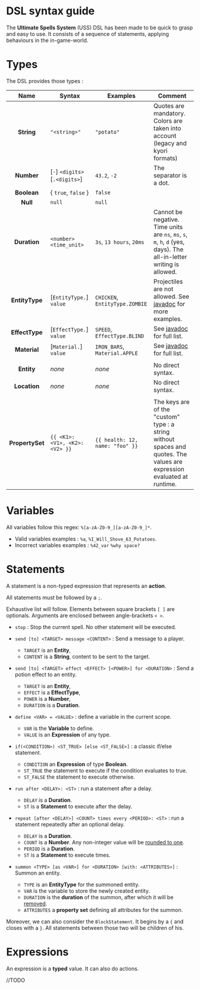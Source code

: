 # DSL syntax guide

The **Ultimate Spells System** (USS) DSL has been made to be quick to grasp and easy to use. It consists of a sequence of statements,
applying behaviours in the in-game-world.



# Types

The DSL provides those types :

|      Name       | Syntax                           | Examples                        | Comment                                                                                                                                   |
|:---------------:|----------------------------------|---------------------------------|-------------------------------------------------------------------------------------------------------------------------------------------|
|   **String**    | `"<string>"`                     | `"potato"`                      | Quotes are mandatory. Colors are taken into account (legacy and kyori formats)                                                            |
|   **Number**    | \[`-`] `<digits>` \[`.<digits>`] | `43.2`, `-2`                    | The separator is a dot.                                                                                                                   |
|   **Boolean**   | { `true`, `false` }              | `false`                         |                                                                                                                                           |
|    **Null**     | `null`                           | `null`                          |                                                                                                                                           |
|  **Duration**   | `<number> <time_unit>`           | `3s`, `13 hours`, `20ms`        | Cannot be negative. Time units are `ns`, `ms`, `s`, `m`, `h`, `d` (yes, days). The all-in-letter writing is allowed.                      |
| **EntityType**  | [`EntityType.`] `value`          | `CHICKEN`, `EntityType.ZOMBIE`  | Projectiles are not allowed. See [javadoc](https://hub.spigotmc.org/javadocs/bukkit/org/bukkit/entity/EntityType.html) for more examples. |
| **EffectType**  | [`EffectType.`] `value`          | `SPEED`, `EffectType.BLIND`     | See [javadoc](https://hub.spigotmc.org/javadocs/bukkit/org/bukkit/potion/PotionEffectType.html) for full list.                            |
|  **Material**   | [`Material.`] `value`            | `IRON_BARS`, `Material.APPLE`   | See [javadoc](https://hub.spigotmc.org/javadocs/bukkit/org/bukkit/material/package-summary.html) for full list.                           |
|                 |                                  |                                 |                                                                                                                                           |
|   **Entity**    | *none*                           | *none*                          | No direct syntax.                                                                                                                         |
|  **Location**   | *none*                           | *none*                          | No direct syntax.                                                                                                                         |
|                 |                                  |                                 |
| **PropertySet** | `{{ <K1>: <V1>, <K2>: <V2> }}`   | `{{ health: 12, name: "foo" }}` | The keys are of the "custom" type : a string without spaces and quotes. The values are expression evaluated at runtime.                   | 

# Variables

All variables follow this regex: `%[a-zA-Z0-9_][a-zA-Z0-9_]*`.
- Valid variables examples : `%a`, `%I_Will_Shove_63_Potatoes`.
- Incorrect variables examples : `%42_var` `%why space?`


# Statements

A statement is a non-typed expression that represents an **action**.

All statements must be followed by a `;`.

Exhaustive list will follow. Elements between square brackets `[ ]` are optionals. Arguments are enclosed between angle-brackets `< >`.

- `stop` : Stop the current spell. No other statement will be executed.

- `send [to] <TARGET> message <CONTENT>` : Send a message to a player.
    - `TARGET` is an **Entity**,
    - `CONTENT` is a **String**, content to be sent to the target.
  
- `send [to] <TARGET> effect <EFFECT> [<POWER>] for <DURATION>` : Send a potion effect to an entity.
    - `TARGET` is an **Entity**,
    - `EFFECT` is a **EffectType**,
    - `POWER` is a **Number**,
    - `DURATION` is a **Duration**.
  
- `define <VAR> = <VALUE>` : define a variable in the current scope.
    - `VAR` is the **Variable** to define.
    - `VALUE` is an **Expression** of any type.
  
- `if(<CONDITION>) <ST_TRUE> [else <ST_FALSE>]` : a classic if/else statement.
    - `CONDITION` an **Expression** of type **Boolean**.
    - `ST_TRUE` the statement to execute if the condition evaluates to true.
    - `ST_FALSE` the statement to execute otherwise.
  
- `run after <DELAY>: <ST>` : run a statement after a delay.
    - `DELAY` is a **Duration**.
    - `ST` is a **Statement** to execute after the delay.
  
- `repeat [after <DELAY>] <COUNT> times every <PERIOD>: <ST>` : run a statement repeatedly after an optional delay.
    - `DELAY` is a **Duration**.
    - `COUNT` is a **Number**. Any non-integer value will be [rounded to one](https://docs.oracle.com/en/java/javase/17/docs/api/java.base/java/lang/Double.html#intValue()).
    - `PERIOD` is a **Duration**.
    - `ST` is a **Statement** to execute <COUNT> times.
- `summon <TYPE> [as <VAR>] for <DURATION> [with: <ATTRIBUTES>]` : Summon an entity.
    - `TYPE` is an **EntityType** for the summoned entity.
    - `VAR` is the variable to store the newly created entity.
    - `DURATION` is the **duration** of the summon, after which it will be [removed](https://hub.spigotmc.org/javadocs/spigot/org/bukkit/entity/Entity.html#remove()).
    - `ATTRIBUTES` a **property set** defining all attributes for the summon.

Moreover, we can also consider the `BlockStatement`.
It begins by a `{` and closes with a `}`. All statements between those two will be children of his.

# Expressions

An expression is a **typed** value. It can also do actions.

//TODO

